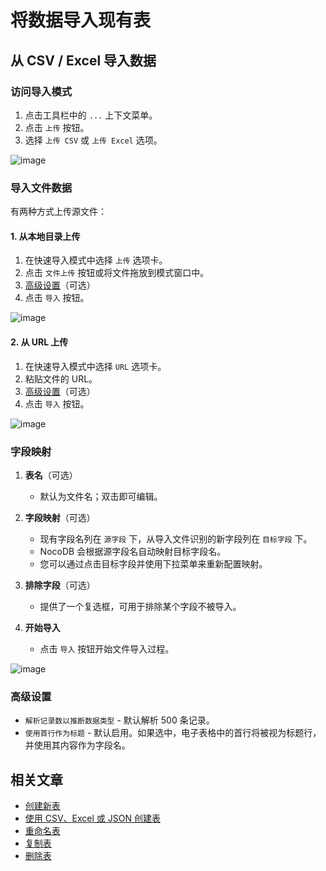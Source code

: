 # 将数据导入现有表

## 从 CSV / Excel 导入数据

### 访问导入模式

1.  点击工具栏中的 `...` 上下文菜单。
2.  点击 `上传` 按钮。
3.  选择 `上传 CSV` 或 `上传 Excel` 选项。

![image](https://docs.nocodb.com/assets/images/upload-csv-1-5060880a942894e2cf7d72a27b048520.png)

### 导入文件数据

有两种方式上传源文件：

#### 1\. 从本地目录上传

1.  在快速导入模式中选择 `上传` 选项卡。
2.  点击 `文件上传` 按钮或将文件拖放到模式窗口中。
3.  [高级设置](https://docs.nocodb.com/getting-started/self-hosted/installation/aws-ecs/#advance-settings)（可选）
4.  点击 `导入` 按钮。

![image](https://docs.nocodb.com/assets/images/upload-csv-2-8d2bf537b779871fcd91d482507b6ec2.png)

#### 2\. 从 URL 上传

1.  在快速导入模式中选择 `URL` 选项卡。
2.  粘贴文件的 URL。
3.  [高级设置](https://docs.nocodb.com/getting-started/self-hosted/installation/aws-ecs/#advance-settings)（可选）
4.  点击 `导入` 按钮。

![image](https://docs.nocodb.com/assets/images/upload-csv-url-e91498d1e314587238b1379f73bee6b1.png)

### 字段映射

1.  **表名**（可选）
    
    -   默认为文件名；双击即可编辑。
2.  **字段映射**（可选）
    
    -   现有字段名列在 `源字段` 下，从导入文件识别的新字段列在 `目标字段` 下。
    -   NocoDB 会根据源字段名自动映射目标字段名。
    -   您可以通过点击目标字段并使用下拉菜单来重新配置映射。
3.  **排除字段**（可选）
    
    -   提供了一个复选框，可用于排除某个字段不被导入。
4.  **开始导入**
    
    -   点击 `导入` 按钮开始文件导入过程。

![image](https://docs.nocodb.com/assets/images/upload-csv-3-2b437b676c7ea55dfc099c630c62bc32.png)

### 高级设置

-   `解析记录数以推断数据类型` - 默认解析 500 条记录。
-   `使用首行作为标题` - 默认启用。如果选中，电子表格中的首行将被视为标题行，并使用其内容作为字段名。

## 相关文章

-   [创建新表](https://docs.nocodb.com/tables/create-table)
-   [使用 CSV、Excel 或 JSON 创建表](https://docs.nocodb.com/tables/create-table-via-import)
-   [重命名表](https://docs.nocodb.com/tables/actions-on-table#rename-table)
-   [复制表](https://docs.nocodb.com/tables/actions-on-table#duplicate-table)
-   [删除表](https://docs.nocodb.com/tables/actions-on-table#delete-table)